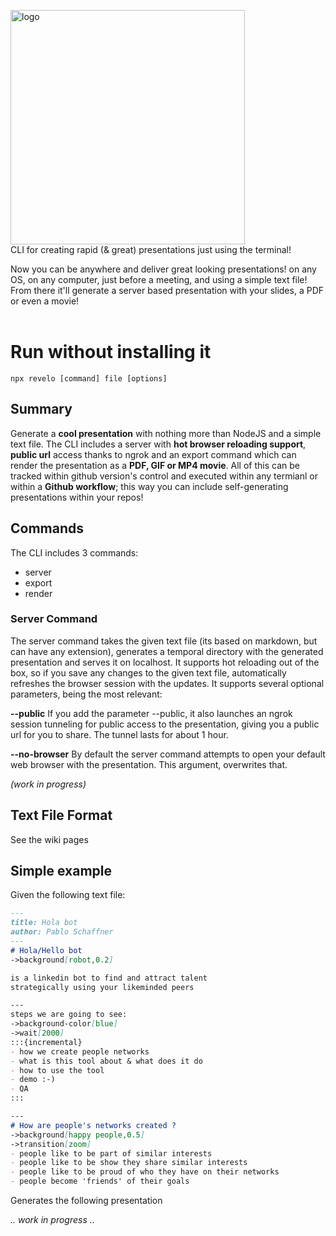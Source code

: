 <img width="375" alt="logo" src="https://user-images.githubusercontent.com/57605485/167906263-89ae1d2f-29b1-4c5b-89da-e755077144c2.png"><br/>
CLI for creating rapid (& great) presentations just using the terminal!<br/>

Now you can be anywhere and deliver great looking presentations! on any OS, on any computer, just before a meeting, and using a simple text file! From there it'll generate a server based presentation with your slides, a PDF or even a movie!<br/><br/>

# Run without installing it
```terminal
npx revelo [command] file [options]
```

## Summary
Generate a **cool presentation** with nothing more than NodeJS and a simple text file. The CLI includes a server with **hot browser reloading support**, **public url** access thanks to ngrok and an export command which can render the presentation as a **PDF, GIF or MP4 movie**. All of this can be tracked within github version's control and executed within any termianl or within a **Github workflow**; this way you can include self-generating presentations within your repos!

## Commands
The CLI includes 3 commands:
- server
- export
- render

### Server Command
The server command takes the given text file (its based on markdown, but can have any extension), generates a temporal directory with the generated presentation and serves it on localhost. It supports hot reloading out of the box, so if you save any changes to the given text file, automatically refreshes the browser session with the updates.
It supports several optional parameters, being the most relevant:

**--public** 
 If you add the parameter --public, it also launches an ngrok session tunneling for public access to the presentation, giving you a public url for you to share. The tunnel lasts for about 1 hour.

**--no-browser**
By default the server command attempts to open your default web browser with the presentation. This argument, overwrites that.

_(work in progress)_


## Text File Format
See the wiki pages

## Simple example
Given the following text file:

```markdown
--- 
title: Hola bot
author: Pablo Schaffner
---
# Hola/Hello bot
->background[robot,0.2]

is a linkedin bot to find and attract talent
strategically using your likeminded peers

---
steps we are going to see:
->background-color[blue]
->wait[2000]
:::{incremental}
- how we create people networks
- what is this tool about & what does it do
- how to use the tool
- demo :-)
- QA
::: 

---
# How are people's networks created ?
->background[happy people,0.5]
->transition[zoom]
- people like to be part of similar interests
- people like to be show they share similar interests
- people like to be proud of who they have on their networks
- people become 'friends' of their goals
```

Generates the following presentation<br/>

_.. work in progress .._